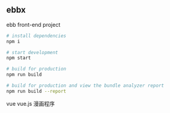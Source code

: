 <img alt src="https://ebb.io/favicon.ico" />

## ebbx

ebb front-end project

``` zsh
# install dependencies
npm i

# start development
npm start

# build for production
npm run build

# build for production and view the bundle analyzer report
npm run build --report
```


vue
vue.js 漫画程序
